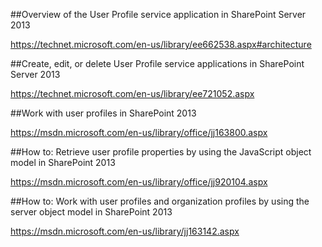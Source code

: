 ##Overview of the User Profile service application in SharePoint Server 2013

https://technet.microsoft.com/en-us/library/ee662538.aspx#architecture

##Create, edit, or delete User Profile service applications in SharePoint Server 2013

https://technet.microsoft.com/en-us/library/ee721052.aspx

##Work with user profiles in SharePoint 2013

https://msdn.microsoft.com/en-us/library/office/jj163800.aspx

##How to: Retrieve user profile properties by using the JavaScript object model in SharePoint 2013

https://msdn.microsoft.com/en-us/library/office/jj920104.aspx

##How to: Work with user profiles and organization profiles by using the server object model in SharePoint 2013

https://msdn.microsoft.com/en-us/library/jj163142.aspx



